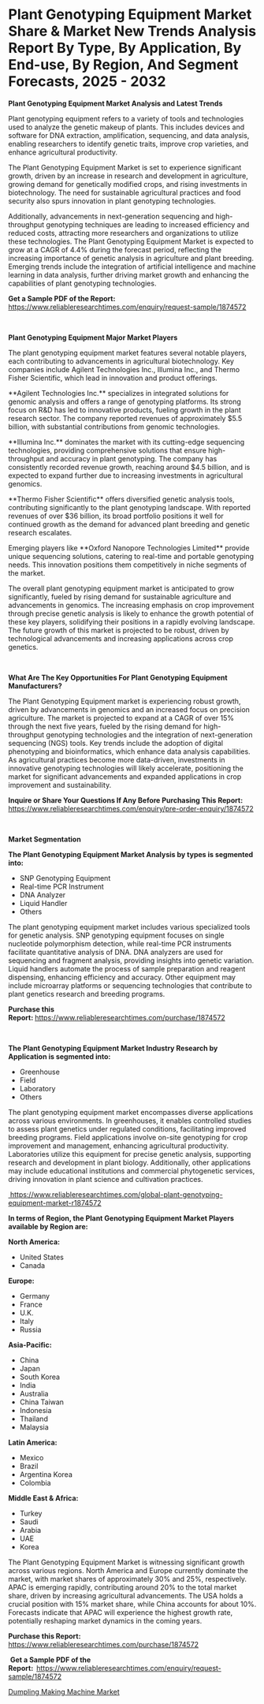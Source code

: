 <p><h1>Plant Genotyping Equipment Market Share & Market New Trends Analysis Report By Type, By Application, By End-use, By Region, And Segment Forecasts, 2025 - 2032</h1></p><p><strong>Plant Genotyping Equipment Market Analysis and Latest Trends</strong></p>
<p><p>Plant genotyping equipment refers to a variety of tools and technologies used to analyze the genetic makeup of plants. This includes devices and software for DNA extraction, amplification, sequencing, and data analysis, enabling researchers to identify genetic traits, improve crop varieties, and enhance agricultural productivity.</p><p>The Plant Genotyping Equipment Market is set to experience significant growth, driven by an increase in research and development in agriculture, growing demand for genetically modified crops, and rising investments in biotechnology. The need for sustainable agricultural practices and food security also spurs innovation in plant genotyping technologies.</p><p>Additionally, advancements in next-generation sequencing and high-throughput genotyping techniques are leading to increased efficiency and reduced costs, attracting more researchers and organizations to utilize these technologies. The Plant Genotyping Equipment Market is expected to grow at a CAGR of 4.4% during the forecast period, reflecting the increasing importance of genetic analysis in agriculture and plant breeding. Emerging trends include the integration of artificial intelligence and machine learning in data analysis, further driving market growth and enhancing the capabilities of plant genotyping technologies.</p></p>
<p><strong>Get a Sample PDF of the Report:&nbsp;</strong> <a href="https://www.reliableresearchtimes.com/enquiry/request-sample/1874572?utm_campaign=2203&utm_medium=2&utm_source=Github&utm_content=ia&utm_term=10042025&utm_id=plant-genotyping-equipment">https://www.reliableresearchtimes.com/enquiry/request-sample/1874572</a></p>
<p>&nbsp;</p>
<p><strong>Plant Genotyping Equipment Major Market Players</strong></p>
<p><p>The plant genotyping equipment market features several notable players, each contributing to advancements in agricultural biotechnology. Key companies include Agilent Technologies Inc., Illumina Inc., and Thermo Fisher Scientific, which lead in innovation and product offerings.</p><p>**Agilent Technologies Inc.** specializes in integrated solutions for genomic analysis and offers a range of genotyping platforms. Its strong focus on R&D has led to innovative products, fueling growth in the plant research sector. The company reported revenues of approximately $5.5 billion, with substantial contributions from genomic technologies.</p><p>**Illumina Inc.** dominates the market with its cutting-edge sequencing technologies, providing comprehensive solutions that ensure high-throughput and accuracy in plant genotyping. The company has consistently recorded revenue growth, reaching around $4.5 billion, and is expected to expand further due to increasing investments in agricultural genomics.</p><p>**Thermo Fisher Scientific** offers diversified genetic analysis tools, contributing significantly to the plant genotyping landscape. With reported revenues of over $36 billion, its broad portfolio positions it well for continued growth as the demand for advanced plant breeding and genetic research escalates.</p><p>Emerging players like **Oxford Nanopore Technologies Limited** provide unique sequencing solutions, catering to real-time and portable genotyping needs. This innovation positions them competitively in niche segments of the market.</p><p>The overall plant genotyping equipment market is anticipated to grow significantly, fueled by rising demand for sustainable agriculture and advancements in genomics. The increasing emphasis on crop improvement through precise genetic analysis is likely to enhance the growth potential of these key players, solidifying their positions in a rapidly evolving landscape. The future growth of this market is projected to be robust, driven by technological advancements and increasing applications across crop genetics.</p></p>
<p>&nbsp;</p>
<p><strong>What Are The Key Opportunities For Plant Genotyping Equipment Manufacturers?</strong></p>
<p><p>The Plant Genotyping Equipment market is experiencing robust growth, driven by advancements in genomics and an increased focus on precision agriculture. The market is projected to expand at a CAGR of over 15% through the next five years, fueled by the rising demand for high-throughput genotyping technologies and the integration of next-generation sequencing (NGS) tools. Key trends include the adoption of digital phenotyping and bioinformatics, which enhance data analysis capabilities. As agricultural practices become more data-driven, investments in innovative genotyping technologies will likely accelerate, positioning the market for significant advancements and expanded applications in crop improvement and sustainability.</p></p>
<p><strong>Inquire or Share Your Questions If Any Before Purchasing This Report:</strong> <a href="https://www.reliableresearchtimes.com/enquiry/pre-order-enquiry/1874572?utm_campaign=2203&utm_medium=2&utm_source=Github&utm_content=ia&utm_term=10042025&utm_id=plant-genotyping-equipment">https://www.reliableresearchtimes.com/enquiry/pre-order-enquiry/1874572</a></p>
<p>&nbsp;</p>
<p><strong>Market Segmentation</strong></p>
<p><strong>The Plant Genotyping Equipment Market Analysis by types is segmented into:</strong></p>
<p><ul><li>SNP Genotyping Equipment</li><li>Real-time PCR Instrument</li><li>DNA Analyzer</li><li>Liquid Handler</li><li>Others</li></ul></p>
<p><p>The plant genotyping equipment market includes various specialized tools for genetic analysis. SNP genotyping equipment focuses on single nucleotide polymorphism detection, while real-time PCR instruments facilitate quantitative analysis of DNA. DNA analyzers are used for sequencing and fragment analysis, providing insights into genetic variation. Liquid handlers automate the process of sample preparation and reagent dispensing, enhancing efficiency and accuracy. Other equipment may include microarray platforms or sequencing technologies that contribute to plant genetics research and breeding programs.</p></p>
<p><strong>Purchase this Report:&nbsp;</strong><a href="https://www.reliableresearchtimes.com/purchase/1874572?utm_campaign=2203&utm_medium=2&utm_source=Github&utm_content=ia&utm_term=10042025&utm_id=plant-genotyping-equipment">https://www.reliableresearchtimes.com/purchase/1874572</a></p>
<p>&nbsp;</p>
<p><strong>The Plant Genotyping Equipment Market Industry Research by Application is segmented into:</strong></p>
<p><ul><li>Greenhouse</li><li>Field</li><li>Laboratory</li><li>Others</li></ul></p>
<p><p>The plant genotyping equipment market encompasses diverse applications across various environments. In greenhouses, it enables controlled studies to assess plant genetics under regulated conditions, facilitating improved breeding programs. Field applications involve on-site genotyping for crop improvement and management, enhancing agricultural productivity. Laboratories utilize this equipment for precise genetic analysis, supporting research and development in plant biology. Additionally, other applications may include educational institutions and commercial phytogenetic services, driving innovation in plant science and cultivation practices.</p></p>
<p><a href="https://www.reliableresearchtimes.com/global-plant-genotyping-equipment-market-r1874572?utm_campaign=2203&utm_medium=2&utm_source=Github&utm_content=ia&utm_term=10042025&utm_id=plant-genotyping-equipment">&nbsp;https://www.reliableresearchtimes.com/global-plant-genotyping-equipment-market-r1874572</a></p>
<p><strong>In terms of Region, the Plant Genotyping Equipment Market Players available by Region are:</strong></p>
<p>
    <p> <strong> North America: </strong>
        <ul>
            <li>United States</li>
            <li>Canada</li>
        </ul>
        </p> 
    <p> <strong> Europe: </strong>
        <ul>
            <li>Germany</li>
            <li>France</li>
            <li>U.K.</li>
            <li>Italy</li>
            <li>Russia</li>
        </ul>
        </p> 
    <p> <strong> Asia-Pacific: </strong>
        <ul>
            <li>China</li>
            <li>Japan</li>
            <li>South Korea</li>
            <li>India</li>
            <li>Australia</li>
            <li>China Taiwan</li>
            <li>Indonesia</li>
            <li>Thailand</li>
            <li>Malaysia</li>
        </ul>
        </p> 
    <p> <strong> Latin America: </strong>
        <ul>
            <li>Mexico</li>
            <li>Brazil</li>
            <li>Argentina Korea</li>
            <li>Colombia</li>
        </ul>
        </p> 
    <p> <strong> Middle East & Africa: </strong>
        <ul>
            <li>Turkey</li>
            <li>Saudi</li>
            <li>Arabia</li>
            <li>UAE</li>
            <li>Korea</li>
        </ul>
    </p>
    </p>
<p><p>The Plant Genotyping Equipment Market is witnessing significant growth across various regions. North America and Europe currently dominate the market, with market shares of approximately 30% and 25%, respectively. APAC is emerging rapidly, contributing around 20% to the total market share, driven by increasing agricultural advancements. The USA holds a crucial position with 15% market share, while China accounts for about 10%. Forecasts indicate that APAC will experience the highest growth rate, potentially reshaping market dynamics in the coming years.</p></p>
<p><strong>Purchase this Report: </strong><a href="https://www.reliableresearchtimes.com/purchase/1874572?utm_campaign=2203&utm_medium=2&utm_source=Github&utm_content=ia&utm_term=10042025&utm_id=plant-genotyping-equipment">https://www.reliableresearchtimes.com/purchase/1874572</a></p>
<p>&nbsp;<strong>Get a Sample PDF of the Report:&nbsp;&nbsp;</strong><a href="https://www.reliableresearchtimes.com/enquiry/request-sample/1874572?utm_campaign=2203&utm_medium=2&utm_source=Github&utm_content=ia&utm_term=10042025&utm_id=plant-genotyping-equipment">https://www.reliableresearchtimes.com/enquiry/request-sample/1874572</a></p>
<p><strong></strong></p>
<p><p><a href="https://github.com/leolamarnal9/Market-Research-Report-List-1/blob/main/dumpling-making-machine-market.md?utm_campaign=2203&utm_medium=2&utm_source=Github&utm_content=ia&utm_term=10042025&utm_id=plant-genotyping-equipment">Dumpling Making Machine Market</a></p></p>